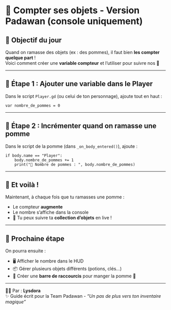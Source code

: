 # 🍏 Compter ses objets - Version Padawan (console uniquement)

## 🎯 Objectif du jour

Quand on ramasse des objets (ex : des pommes), il faut bien **les compter quelque part** !  
Voici comment créer une **variable compteur** et l’utiliser pour suivre nos 🍏

---

## 🧩 Étape 1 : Ajouter une variable dans le Player

Dans le script `Player.gd` (ou celui de ton personnage), ajoute tout en haut :

```gdscript
var nombre_de_pommes = 0
```

---

## 🧩 Étape 2 : Incrémenter quand on ramasse une pomme

Dans le script de la pomme (dans `_on_body_entered()`), ajoute :

```gdscript
if body.name == "Player":
    body.nombre_de_pommes += 1
    print("🍏 Nombre de pommes : ", body.nombre_de_pommes)
```

---

## 🧠 Et voilà !

Maintenant, à chaque fois que tu ramasses une pomme :
- Le compteur **augmente**
- Le nombre s’affiche dans la console
- 🎉 Tu peux suivre ta **collection d’objets** en live !

---

## 🔮 Prochaine étape

On pourra ensuite :
- 🖥️ Afficher le nombre dans le HUD
- 📦 Gérer plusieurs objets différents (potions, clés…)
- 🧃 Créer une **barre de raccourcis** pour manger la pomme 💪

---

👩‍💻 Par : **Lysdora**  
✨ Guide écrit pour la Team Padawan - *“Un pas de plus vers ton inventaire magique”*
